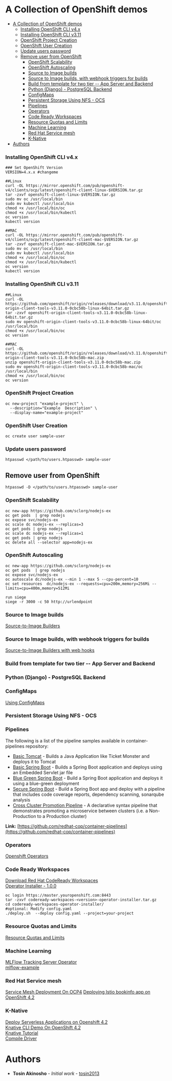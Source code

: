 # A Collection of OpenShift demos

<!-- TOC -->

- [A Collection of OpenShift demos](#a-collection-of-openshift-demos)
  - [Installing OpenShift CLI v4.x](#installing-openshift-cli-v4x)
  - [Installing OpenShift CLI v3.11](#installing-openshift-cli-v311)
  - [OpenShift Project Creation](#openshift-project-creation)
  - [OpenShift User Creation](#openshift-user-creation)
  - [Update users password](#update-users-password)
  - [Remove user from OpenShift](#remove-user-from-openshift)
    - [OpenShift Scalability](#openshift-scalability)
    - [OpenShift Autoscaling](#openshift-autoscaling)
    - [Source to Image builds](#source-to-image-builds)
    - [Source to Image builds, with webhook triggers for builds](#source-to-image-builds-with-webhook-triggers-for-builds)
    - [Build from template for two tier -- App Server and Backend](#build-from-template-for-two-tier----app-server-and-backend)
    - [Python (Django)  - PostgreSQL Backend](#python-django----postgresql-backend)
    - [ConfigMaps](#configmaps)
    - [Persistent Storage Using NFS - OCS](#persistent-storage-using-nfs---ocs)
    - [Pipelines](#pipelines)
    - [Operators](#operators)
    - [Code Ready Workspaces](#code-ready-workspaces)
    - [Resource Quotas and Limits](#resource-quotas-and-limits)
    - [Machine Learning](#machine-learning)
    - [Red Hat Service mesh](#red-hat-service-mesh)
    - [K-Native](#k-native)
- [Authors](#authors)

<!-- /TOC -->

### Installing OpenShift CLI v4.x
```
### Set OpenShift Version
VERSION=4.x.x #changeme

##Linux
curl -OL https://mirror.openshift.com/pub/openshift-v4/clients/ocp/latest/openshift-client-linux-$VERSION.tar.gz
tar -zxvf openshift-client-linux-$VERSION.tar.gz
sudo mv oc /usr/local/bin
sudo mv kubectl /usr/local/bin
chmod +x /usr/local/bin/oc
chmod +x /usr/local/bin/kubectl
oc version
kubectl version

##MAC
curl -OL https://mirror.openshift.com/pub/openshift-v4/clients/ocp/latest/openshift-client-mac-$VERSION.tar.gz
tar -zxvf openshift-client-mac-$VERSION.tar.gz
sudo mv oc /usr/local/bin
sudo mv kubectl /usr/local/bin
chmod +x /usr/local/bin/oc
chmod +x /usr/local/bin/kubectl
oc version
kubectl version
```


### Installing OpenShift CLI v3.11
```
##Linux
curl -OL https://github.com/openshift/origin/releases/download/v3.11.0/openshift-origin-client-tools-v3.11.0-0cbc58b-linux-64bit.tar.gz
tar -zxvf openshift-origin-client-tools-v3.11.0-0cbc58b-linux-64bit.tar.gz
sudo mv openshift-origin-client-tools-v3.11.0-0cbc58b-linux-64bit/oc /usr/local/bin
chmod +x /usr/local/bin/oc
oc version

##MAC
curl -OL https://github.com/openshift/origin/releases/download/v3.11.0/openshift-origin-client-tools-v3.11.0-0cbc58b-mac.zip
unzip openshift-origin-client-tools-v3.11.0-0cbc58b-mac.zip
sudo mv openshift-origin-client-tools-v3.11.0-0cbc58b-mac/oc /usr/local/bin
chmod +x /usr/local/bin/oc
oc version
```

### OpenShift Project Creation
```
oc new-project "example-project" \
  --description="Example  Description" \
  --display-name="example-project"
```

###  OpenShift User Creation
```
oc create user sample-user
```
### Update users password
```
htpasswd </path/to/users.htpasswd> sample-user
```
## Remove user from OpenShift
```
htpasswd -D </path/to/users.htpasswd> sample-user
```

### OpenShift Scalability
```
oc new-app https://github.com/sclorg/nodejs-ex
oc get pods  | grep nodejs
oc expose svc/nodejs-ex
oc scale dc nodejs-ex --replicas=3
oc get pods | grep nodejs
oc scale dc nodejs-ex --replicas=1
oc get pods | grep nodejs
oc delete all --selector app=nodejs-ex
```

### OpenShift Autoscaling
```
oc new-app https://github.com/sclorg/nodejs-ex
oc get pods  | grep nodejs
oc expose svc/nodejs-ex
oc autoscale dc/nodejs-ex --min 1 --max 5 --cpu-percent=10
oc set resources  dc/nodejs-ex --requests=cpu=200m,memory=256Mi --limits=cpu=400m,memory=512Mi

run siege
siege -r 3000 -c 50 http://urlendpoint
```

### Source to Image builds
[Source-to-Image Builders](https://github.com/tosin2013/openshift-demos/blob/master/source-to-image-demo.md)

### Source to Image builds, with webhook triggers for builds
[Source-to-Image Builders with web hooks](https://github.com/tosin2013/openshift-demos/blob/master/source-to-image-web-hooks-demo.md)

### Build from template for two tier -- App Server and Backend

### Python (Django)  - PostgreSQL Backend


### ConfigMaps
[Using ConfigMaps](https://github.com/tosin2013/openshift-demos/blob/master/configmaps.md)

### Persistent Storage Using NFS - OCS

### Pipelines
The following is a list of the pipeline samples available in container-pipelines repository:

* [Basic Tomcat](https://github.com/redhat-cop/container-pipelines/tree/master/basic-tomcat) - Builds a Java Application like Ticket Monster and deploys it to Tomcat
* [Basic Spring Boot](https://github.com/redhat-cop/container-pipelines/tree/master/basic-spring-boot) - Builds a Spring Boot application and deploys using an Embedded Servlet jar file
* [Blue Green Spring Boot](https://github.com/redhat-cop/container-pipelines/tree/master/blue-green-spring) - Build a Spring Boot application and deploys it using a blue-green deployment
* [Secure Spring Boot](https://github.com/redhat-cop/container-pipelines/tree/master/secure-spring-boot) - Build a Spring Boot app and deploy with a pipeline that includes code coverage reports, dependency scanning, sonarqube analysis
* [Cross Cluster Promotion Pipeline](https://github.com/redhat-cop/container-pipelines/tree/master/multi-cluster-spring-boot) - A declarative syntax pipeline that demonstrates promoting a microservice between clusters (i.e. a Non-Production to a Production cluster)

**Link:** [https://github.com/redhat-cop/container-pipelines](https://github.com/redhat-cop/container-pipelines)

### Operators
[Openshift Operators](https://github.com/tosin2013/openshift-demos/blob/master/operators/README.md)

### Code Ready Workspaces
[Download Red Hat CodeReady Workspaces](https://developers.redhat.com/products/codeready-workspaces/download/)  
[Operator Installer - 1.0.0](https://developers.redhat.com/download-manager/file/codeready-workspaces-1.0.0.GA-operator-installer.tar.gz)  
```
oc login https://master.youropenshift.com:8443
tar -zxvf codeready-workspaces-<version>-operator-installer.tar.gz
cd codeready-workspaces-operator-installer/
#optional: Modify config.yaml
./deploy.sh  --deploy config.yaml --project=your-project
```

### Resource Quotas and Limits
[Resource Quotas and Limits](openshift-features/quotas-limits.md)

### Machine Learning
[MLFlow Tracking Server Operator](https://github.com/zmhassan/mlflow-tracking-operator)  
[mlflow-example](https://github.com/zmhassan/mlflow-example)

### Red Hat Service mesh
[Service Mesh  Deployment On OCP4](istio/deploying-isitio-bookinfo-app-on-openshift-4.2.md)
[Deploying Istio bookinfo app on OpenShift 4.2](istio/deploying-isitio-bookinfo-app-on-openshift-4.2.md)

### K-Native
[Deploy Serverless Applications on Openshift 4.2](serverless/deploy-serverless-applications-on-openshift-4.2.md)  
[Knative CLI Demo On OpenShift 4.2](serverless/knative-cli-demo-on-openshift-4.2.md)  
[Knative Tutorial](https://redhat-developer-demos.github.io/knative-tutorial/knative-tutorial/1.0-SNAPSHOT/index.html)  
[Compile Driver](https://developers.redhat.com/coderland/serverless/)

# Authors

* **Tosin Akinosho** - *Initial work* - [tosin2013](https://github.com/tosin2013)
